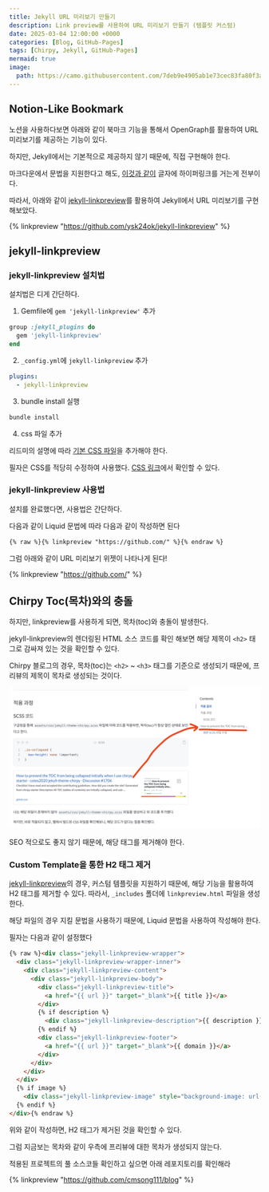 ```yaml
---
title: Jekyll URL 미리보기 만들기
description: Link preview를 사용하여 URL 미리보기 만들기 (템플릿 커스텀)
date: 2025-03-04 12:00:00 +0000
categories: [Blog, GitHub-Pages]
tags: [Chirpy, Jekyll, GitHub-Pages]
mermaid: true
image:
  path: https://camo.githubusercontent.com/7deb9e4905ab1e73cec83fa80f3a5d0c7f613e6b522a9fdc41d5c79fad37eda8/68747470733a2f2f6368697270792d696d672e6e65746c6966792e6170702f636f6d6d6f6e732f646576696365732d6d6f636b75702e706e67
---
```


## Notion-Like Bookmark

노션을 사용하다보면 아래와 같이 북마크 기능을 통해서 OpenGraph를 활용하여 URL 미리보기를 제공하는 기능이 있다.

하지만, Jekyll에서는 기본적으로 제공하지 않기 때문에, 직접 구현해야 한다.

마크다운에서 문법을 지원한다고 해도, [이것과 같이](/) 글자에 하이퍼링크를 거는게 전부이다.

따라서, 아래와 같이 [jekyll-linkpreview](https://github.com/ysk24ok/jekyll-linkpreview)를 활용하여 Jekyll에서 URL 미리보기를 구현해보았다.

{% linkpreview "https://github.com/ysk24ok/jekyll-linkpreview" %}

## jekyll-linkpreview


### jekyll-linkpreview 설치법

설치법은 디게 간단하다.

1. Gemfile에 `gem 'jekyll-linkpreview'` 추가
```ruby
group :jekyll_plugins do
  gem 'jekyll-linkpreview'
end 
```

2. `_config.yml`에 `jekyll-linkpreview` 추가
```yaml
plugins:
  - jekyll-linkpreview
```

3. bundle install 실행 
```bash
bundle install
```

4. css 파일 추가

리드미의 설명에 따라 [기본 CSS 파일](https://github.com/ysk24ok/jekyll-linkpreview/blob/master/assets/css/linkpreview.css)을 추가해야 한다.

필자은 CSS를 적당히 수정하여 사용했다. [CSS 링크](https://github.com/cmsong111/blog/blob/main/assets/css/linkpreview.css)에서 확인할 수 있다.


### jekyll-linkpreview 사용법

설치를 완료했다면, 사용법은 간단하다. 

다음과 같이 Liquid 문법에 따라 다음과 같이 작성하면 된다

```md
{% raw %}{% linkpreview "https://github.com/" %}{% endraw %}
```
그럼 아래와 같이 URL 미리보기 위젯이 나타나게 된다!

{% linkpreview "https://github.com/" %}

## Chirpy Toc(목차)와의 충돌

하지만, linkpreview를 사용하게 되면, 목차(toc)와 충돌이 발생한다.

jekyll-linkpreview의 렌더링된 HTML 소스 코드를 확인 해보면 해당 제목이 `<h2>` 태그로 감싸져 있는 것을 확인할 수 있다.

Chirpy 블로그의 경우, 목차(toc)는 `<h2>` ~ `<h3>` 태그를 기준으로 생성되기 때문에, 프리뷰의 제목이 목차로 생성되는 것이다.

![적용 전](/assets/images/2025-03-04/toc-error.png)

SEO 적으로도 좋지 않기 때문에, 해당 태그를 제거해야 한다.

### Custom Template을 통한 H2 태그 제거

[jekyll-linkpreview](https://github.com/ysk24ok/jekyll-linkpreview)의 경우, 커스텀 템플릿을 지원하기 때문에, 해당 기능을 활용하여 H2 태그를 제거할 수 있다.
따라서, `_includes` 폴더에 `linkpreview.html` 파일을 생성한다.

해당 파일의 경우 지킬 문법을 사용하기 때문에, Liquid 문법을 사용하여 작성해야 한다.

필자는 다음과 같이 설정했다

```html
{% raw %}<div class="jekyll-linkpreview-wrapper">
  <div class="jekyll-linkpreview-wrapper-inner">
    <div class="jekyll-linkpreview-content">
      <div class="jekyll-linkpreview-body">
        <div class="jekyll-linkpreview-title">
          <a href="{{ url }}" target="_blank">{{ title }}</a>
        </div>
        {% if description %}
          <div class="jekyll-linkpreview-description">{{ description }}</div>
        {% endif %}
        <div class="jekyll-linkpreview-footer">
          <a href="{{ url }}" target="_blank">{{ domain }}</a>
        </div>
      </div>
    </div>
  </div>
  {% if image %}
    <div class="jekyll-linkpreview-image" style="background-image: url('{{ image }}');"></div>
  {% endif %}
</div>{% endraw %}
```

위와 같이 작성하면, H2 태그가 제거된 것을 확인할 수 있다.

그럼 지금보는 목차와 같이 우측에 프리뷰에 대한 목차가 생성되지 않는다.

적용된 프로젝트의 풀 소스코들 확인하고 싶으면 아래 레포지토리를 확인해라

{% linkpreview "https://github.com/cmsong111/blog" %}